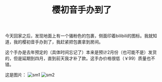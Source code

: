 ﻿---
title: 樱初音手办到了
category: [生活]
layout: post
---

今天回家之后，发现地面上有一个骚粉色的包裹，侧面印着bilibili的图标。我就知道，我的樱初音手办到了，我赶紧把包裹拿到房间。

这个手办是去年预定的（具体时间忘记了）本来是预计2月份（也可能不是）发货的，但是延期到四月，直到前天我才补了款。这手办价格很低（￥99）质量也不错。

这是图片：
![sm1](/img/sakuramiku1.jpg)
![sm2](/img/sakuramiku2.jpg)


